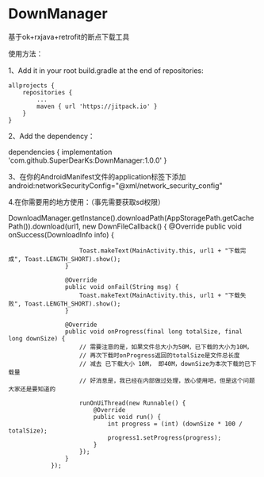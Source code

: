# DownManager
基于ok+rxjava+retrofit的断点下载工具

使用方法：

1、Add it in your root build.gradle at the end of repositories:

	allprojects {
		repositories {
			...
			maven { url 'https://jitpack.io' }
		}
	}
 
2、Add the dependency：

  dependencies {
	        implementation 'com.github.SuperDearKs:DownManager:1.0.0'
	}

3、在你的AndroidManifest文件的application标签下添加 
  android:networkSecurityConfig="@xml/network_security_config"

4.在你需要用的地方使用：（事先需要获取sd权限）

 DownloadManager.getInstance().downloadPath(AppStoragePath.getCachePath()).download(url1, new DownFileCallback() {
                    @Override
                    public void onSuccess(DownloadInfo info) {

                        Toast.makeText(MainActivity.this, url1 + "下载完成", Toast.LENGTH_SHORT).show();
                    }

                    @Override
                    public void onFail(String msg) {
                        Toast.makeText(MainActivity.this, url1 + "下载失败", Toast.LENGTH_SHORT).show();
                    }

                    @Override
                    public void onProgress(final long totalSize, final long downSize) {
                        // 需要注意的是，如果文件总大小为50M，已下载的大小为10M，
                        // 再次下载时onProgress返回的totalSize是文件总长度
                        // 减去 已下载大小 10M， 即40M，downSize为本次下载的已下载量
                        // 好消息是，我已经在内部做过处理，放心使用吧，但是这个问题大家还是要知道的

                        runOnUiThread(new Runnable() {
                            @Override
                            public void run() {
                                int progress = (int) (downSize * 100 / totalSize);
                                progress1.setProgress(progress);
                            }
                        });
                    }
                });

 
 
